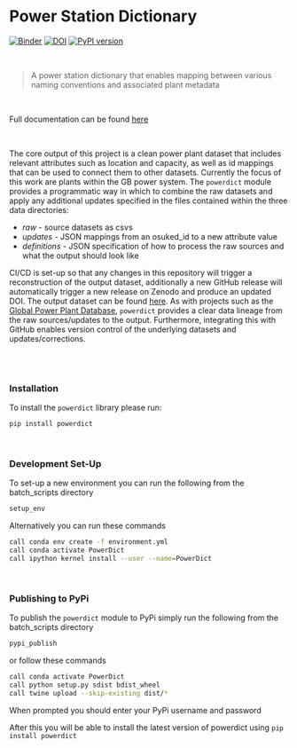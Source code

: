 # Power Station Dictionary

[![Binder](https://mybinder.org/badge_logo.svg)](https://mybinder.org/v2/gh/OSUKED/Power-Station-Dictionary/main?urlpath=lab) [![DOI](https://zenodo.org/badge/322407102.svg)](https://zenodo.org/badge/latestdoi/322407102) [![PyPI version](https://badge.fury.io/py/powerdict.svg)](https://badge.fury.io/py/powerdict)

<br>

> A power station dictionary that enables mapping between various naming conventions and associated plant metadata

<br>

Full documentation can be found [here](https://osuked.github.io/Power-Station-Dictionary/)

<br>

The core output of this project is a clean power plant dataset that includes relevant attributes such as location and capacity, as well as id mappings that can be used to connect them to other datasets. Currently the focus of this work are plants within the GB power system. The `powerdict` module provides a programmatic way in which to combine the raw datasets and apply any additional updates specified in the files contained within the three data directories:

- _raw_ - source datasets as csvs
- _updates_ - JSON mappings from an osuked_id to a new attribute value
- _definitions_ - JSON specification of how to process the raw sources and what the output should look like

CI/CD is set-up so that any changes in this repository will trigger a reconstruction of the output dataset, additionally a new GitHub release will automatically trigger a new release on Zenodo and produce an updated DOI. The output dataset can be found [here](https://github.com/OSUKED/Power-Station-Dictionary/blob/main/data/output/power_stations.csv). As with projects such as the [Global Power Plant Database](https://github.com/wri/global-power-plant-database), `powerdict` provides a clear data lineage from the raw sources/updates to the output. Furthermore, integrating this with GitHub enables version control of the underlying datasets and updates/corrections.

<br>
<br>

### Installation

To install the `powerdict` library please run:

```bash
pip install powerdict
```

<br>

### Development Set-Up

To set-up a new environment you can run the following from the batch_scripts directory

```bash
setup_env
```

Alternatively you can run these commands

```bash
call conda env create -f environment.yml
call conda activate PowerDict
call ipython kernel install --user --name=PowerDict
```

<br>

### Publishing to PyPi

To publish the `powerdict` module to PyPi simply run the following from the batch_scripts directory

```bash
pypi_publish
```

or follow these commands

```bash
call conda activate PowerDict
call python setup.py sdist bdist_wheel
call twine upload --skip-existing dist/*
```

When prompted you should enter your PyPi username and password

After this you will be able to install the latest version of powerdict using `pip install powerdict`
